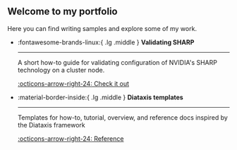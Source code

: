 ## Welcome to my portfolio

Here you can find writing samples and explore some of my work. 

<div class="grid cards" markdown>

-   :fontawesome-brands-linux:{ .lg .middle } __Validating SHARP__

    ---

    A short how-to guide for validating configuration of NVIDIA's SHARP technology on a cluster node.

    [:octicons-arrow-right-24: Check it out](./writing-samples/sharp.md)

-   :material-border-inside:{ .lg .middle } __Diataxis templates__

    ---

    Templates for how-to, tutorial, overview, and reference docs inspired by the Diataxis framework

    [:octicons-arrow-right-24: Reference](#)

</div>